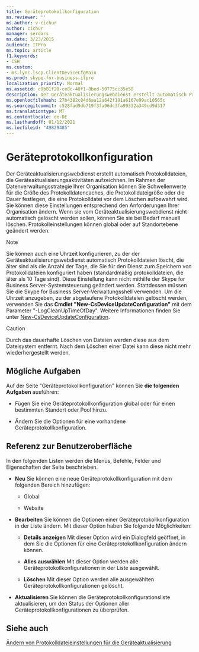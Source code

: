 ```yaml
---
title: Geräteprotokollkonfiguration
ms.reviewer: ''
ms.author: v-cichur
author: cichur
manager: serdars
ms.date: 3/23/2015
audience: ITPro
ms.topic: article
f1.keywords:
- CSH
ms.custom:
- ms.lync.lscp.ClientDeviceCfgMain
ms.prod: skype-for-business-itpro
localization_priority: Normal
ms.assetid: c9b81f20-ce8c-40f1-8bed-50775cc35e58
description: Der Geräteaktualisierungswebdienst erstellt automatisch Protokolldateien, die Geräteaktualisierungsaktivitäten aufzeichnen. Im Rahmen der Datenverwaltungsstrategie Ihrer Organisation können Sie Schwellenwerte für die Größe des Protokolldatencaches, die Protokolldateigröße oder die Dauer festlegen, die eine Protokolldatei vor dem Löschen aufbewahrt wird. Sie können diese Einstellungen entsprechend den Anforderungen Ihrer Organisation ändern. Wenn sie vom Geräteaktualisierungswebdienst nicht automatisch gelöscht werden sollen, können Sie sie bei Bedarf manuell löschen. Protokolleinstellungen können global oder auf Standortebene geändert werden.
ms.openlocfilehash: 27b4382c84d6aa12a642f191a6167e99ac10565c
ms.sourcegitcommit: c528fad9db719f3fa96dc3fa99332a349cd9d317
ms.translationtype: MT
ms.contentlocale: de-DE
ms.lasthandoff: 01/12/2021
ms.locfileid: "49829485"
---
```

# <a name="device-log-configuration"></a>Geräteprotokollkonfiguration

Der Geräteaktualisierungswebdienst erstellt automatisch Protokolldateien, die Geräteaktualisierungsaktivitäten aufzeichnen. Im Rahmen der Datenverwaltungsstrategie Ihrer Organisation können Sie Schwellenwerte für die Größe des Protokolldatencaches, die Protokolldateigröße oder die Dauer festlegen, die eine Protokolldatei vor dem Löschen aufbewahrt wird. Sie können diese Einstellungen entsprechend den Anforderungen Ihrer Organisation ändern. Wenn sie vom Geräteaktualisierungswebdienst nicht automatisch gelöscht werden sollen, können Sie sie bei Bedarf manuell löschen. Protokolleinstellungen können global oder auf Standortebene geändert werden.

> [!NOTE]
> Sie können auch eine Uhrzeit konfigurieren, zu der der Geräteaktualisierungswebdienst automatisch Protokolldateien löscht, die älter sind als die Anzahl der Tage, die Sie für den Dienst zum Speichern von Protokolldateien konfiguriert haben (standardmäßig protokolldateien, die älter als 10 Tage sind). Diese Einstellung kann nicht mithilfe der Skype for Business Server-Systemsteuerung geändert werden. Stattdessen müssen Sie die Skype for Business Server-Verwaltungsshell verwenden. Um die Uhrzeit anzugeben, zu der abgelaufene Protokolldateien gelöscht werden, verwenden Sie das **Cmdlet "New-CsDeviceUpdateConfiguration"** mit dem Parameter "-LogCleanUpTimeOfDay". Weitere Informationen finden Sie unter [New-CsDeviceUpdateConfiguration](https://docs.microsoft.com/powershell/module/skype/new-csdeviceupdateconfiguration?view=skype-ps).

> [!CAUTION]
> Durch das dauerhafte Löschen von Dateien werden diese aus dem Dateisystem entfernt. Nach dem Löschen einer Datei kann diese nicht mehr wiederhergestellt werden.

## <a name="tasks-you-can-perform"></a>Mögliche Aufgaben

Auf der Seite "Geräteprotokollkonfiguration" können Sie **die folgenden Aufgaben** ausführen:

- Fügen Sie eine Geräteprotokollkonfiguration global oder für einen bestimmten Standort oder Pool hinzu.

- Ändern Sie die Optionen für eine vorhandene Geräteprotokollkonfiguration.

## <a name="ui-reference"></a>Referenz zur Benutzeroberfläche

In den folgenden Listen werden die Menüs, Befehle, Felder und Eigenschaften der Seite beschrieben.

- **Neu** Sie können eine neue Geräteprotokollkonfiguration mit dem folgenden Bereich hinzufügen:

  - Global

  - Website

- **Bearbeiten** Sie können die Optionen einer Geräteprotokollkonfiguration in der Liste ändern. Mit dieser Option haben Sie folgende Möglichkeiten:

  - **Details anzeigen** Mit dieser Option wird ein Dialogfeld geöffnet, in dem Sie die Optionen für eine Geräteprotokollkonfiguration ändern können.

  - **Alles auswählen** Mit dieser Option werden alle Geräteprotokollkonfigurationen in der Liste ausgewählt.

  - **Löschen** Mit dieser Option werden alle ausgewählten Geräteprotokollkonfigurationen gelöscht.

- **Aktualisieren** Sie können die Geräteprotokollkonfigurationsliste aktualisieren, um den Status der Optionen aller Geräteprotokollkonfigurationen zu überprüfen.

## <a name="see-also"></a>Siehe auch

[Ändern von Protokolldateieinstellungen für die Geräteaktualisierung](https://technet.microsoft.com/library/9b57f126-1853-43b3-bbd4-06401e6498bd.aspx)
